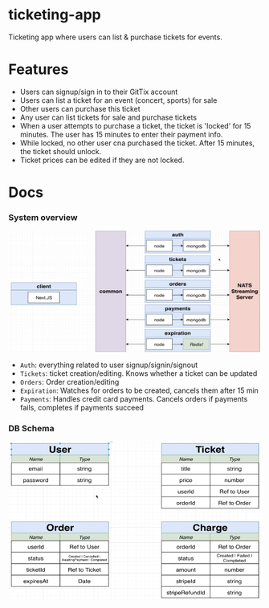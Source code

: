 # ticketing-app
Ticketing app where users can list &amp; purchase tickets for events.

# Features
- Users can signup/sign in to their GitTix account
- Users can list a ticket for an event (concert, sports) for sale
- Other users can purchase this ticket
- Any user can list tickets for sale and purchase tickets
- When a user attempts to purchase a ticket, the ticket is 'locked' for 15 minutes. The user has 15 minutes to enter their payment info.
- While locked, no other user cna purchased the ticket. After 15 minutes, the ticket should unlock.
- Ticket prices can be edited if they are not locked.

# Docs
### System overview
![system overview](docs/system-overview.png)
- `Auth`: everything related to user signup/signin/signout
- `Tickets`: ticket creation/editing. Knows whether a ticket can be updated
- `Orders`: Order creation/editing
- `Expiration`: Watches for orders to be created, cancels them after 15 min
- `Payments`: Handles credit card payments. Cancels orders if payments fails, completes if payments succeed
### DB Schema
![database schema](docs/db-schema.png)